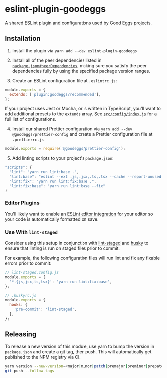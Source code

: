 # eslint-plugin-goodeggs

A shared ESLint plugin and configurations used by Good Eggs projects.

## Installation

1. Install the plugin via `yarn add --dev eslint-plugin-goodeggs`

2. Install all of the peer dependencies listed in [`package.json#peerDependencies`](package.json), making sure you satisfy the peer dependencies fully by using the specified package version ranges.

3. Create an ESLint configuration file at `.eslintrc.js`:

```js
module.exports = {
  extends: ['plugin:goodeggs/recommended'],
};
```

If your project uses Jest or Mocha, or is written in TypeScript, you'll want to add additional presets to the `extends` array.  See [`src/config/index.js`](src/config/index.js) for a full list of configurations.

4. Install our shared Prettier configuration via `yarn add --dev @goodeggs/prettier-config` and create a Prettier configuration file at `.prettierrc.js`

```js
module.exports = require('@goodeggs/prettier-config');
```

5. Add linting scripts to your project's `package.json`:

```js
"scripts": {
  "lint": "yarn run lint:base .",
  "lint:base": "eslint --ext .js,.jsx,.ts,.tsx --cache --report-unused-disable-directives",
  "lint:fix": "yarn run lint:fix:base .",
  "lint:fix:base": "yarn run lint:base --fix"
}
```

### Editor Plugins

You'll likely want to enable an [ESLint editor integration](https://eslint.org/docs/user-guide/integrations) for your editor so your code is automatically formatted on save.

### Use With `lint-staged`

Consider using this setup in conjunction with [lint-staged](https://github.com/okonet/lint-staged) and [husky](https://github.com/typicode/husky) to ensure that linting is run on staged files prior to commit.

For example, the following configuration files will run lint and fix any fixable errors prior to commit:

```js
// lint-staged.config.js
module.exports = {
  '*.{js,jsx,ts,tsx}': 'yarn run lint:fix:base',
};

// .huskyrc.js
module.exports = {
  hooks: {
    'pre-commit': 'lint-staged',
  },
};
```

## Releasing

To release a new version of this module, use yarn to bump the version in `package.json` and create a
git tag, then push. This will automatically get published to the NPM registry via CI.

```sh
yarn version --new-version=<major|minor|patch|premajor|preminor|prepatch>
git push --follow-tags
```
